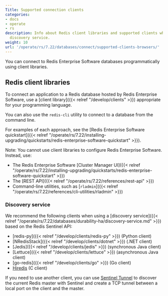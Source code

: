 ```yaml
---
Title: Supported connection clients
categories:
- docs
- operate
- rs
description: Info about Redis client libraries and supported clients when using the
  discovery service.
weight: 10
url: '/operate/rs/7.22/databases/connect/supported-clients-browsers/'
---
```

You can connect to Redis Enterprise Software databases programmatically using client libraries.

## Redis client libraries

To connect an application to a Redis database hosted by Redis Enterprise Software, use a [client library]({{< relref "/develop/clients" >}}) appropriate for your programming language.

You can also use the `redis-cli` utility to connect to a database from the command line.

For examples of each approach, see the [Redis Enterprise Software quickstart]({{< relref "/operate/rs/7.22/installing-upgrading/quickstarts/redis-enterprise-software-quickstart" >}}).

Note: You cannot use client libraries to configure Redis Enterprise Software.  Instead, use:

- The Redis Enterprise Software [Cluster Manager UI]({{< relref "/operate/rs/7.22/installing-upgrading/quickstarts/redis-enterprise-software-quickstart" >}})
- The [REST API]({{< relref "/operate/rs/7.22/references/rest-api" >}})
- Command-line utilities, such as [`rladmin`]({{< relref "/operate/rs/7.22/references/cli-utilities/rladmin" >}})

### Discovery service

We recommend the following clients when using a [discovery service]({{< relref "/operate/rs/7.22/databases/durability-ha/discovery-service.md" >}}) based on the Redis Sentinel API:

- [redis-py]({{< relref "/develop/clients/redis-py" >}}) (Python client)
- [NRedisStack]({{< relref "/develop/clients/dotnet" >}}) (.NET client)
- [Jedis]({{< relref "/develop/clients/jedis" >}}) (synchronous Java client)
- [Lettuce]({{< relref "/develop/clients/lettuce" >}}) (asynchronous Java client)
- [go-redis]({{< relref "/develop/clients/go" >}}) (Go client)
- [Hiredis](https://github.com/redis/hiredis) (C client)

If you need to use another client, you can use [Sentinel Tunnel](https://github.com/RedisLabs/sentinel_tunnel)
to discover the current Redis master with Sentinel and create a TCP tunnel between a local port on the client and the master.

